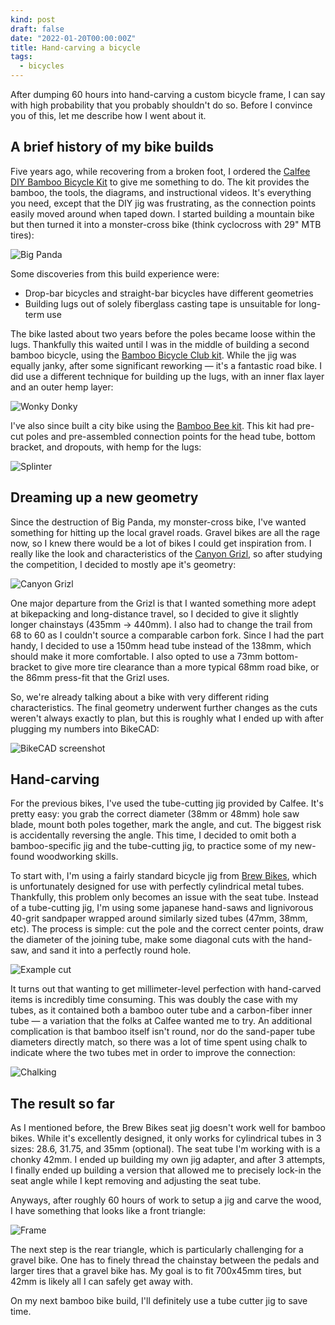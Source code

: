```yaml
---
kind: post
draft: false
date: "2022-01-20T00:00:00Z"
title: Hand-carving a bicycle
tags:
  - bicycles
---
```


After dumping 60 hours into hand-carving a custom bicycle frame, I can say with high probability that you probably shouldn't do so. Before I convince you of this, let me describe how I went about it.

## A brief history of my bike builds

Five years ago, while recovering from a broken foot, I ordered the [Calfee DIY Bamboo Bicycle Kit](https://calfeedesign.com/calfee-bamboo-diy-kit/) to give me something to do. The kit provides the bamboo, the tools, the diagrams, and instructional videos. It's everything you need, except that the DIY jig was frustrating, as the connection points easily moved around when taped down. I started building a mountain bike but then turned it into a monster-cross bike (think cyclocross with 29" MTB tires):

![Big Panda](bigpanda.jpg)

Some discoveries from this build experience were:

* Drop-bar bicycles and straight-bar bicycles have different geometries
* Building lugs out of solely fiberglass casting tape is unsuitable for long-term use

The bike lasted about two years before the poles became loose within the lugs. Thankfully this waited until I was in the middle of building a second bamboo bicycle, using the [Bamboo Bicycle Club kit](https://bamboobicycleclub.org/). While the jig was equally janky, after some significant reworking &mdash; it's a fantastic road bike. I did use a different technique for building up the lugs, with an inner flax layer and an outer hemp layer:

![Wonky Donky](wonkydonky.jpg)

I've also since built a city bike using the [Bamboo Bee kit](https://bamboobee.net/product/biy-bamboo-bike-frame-kit/). This kit had pre-cut poles and pre-assembled connection points for the head tube, bottom bracket, and dropouts, with hemp for the lugs:

![Splinter](splinter.jpg)

## Dreaming up a new geometry

Since the destruction of Big Panda, my monster-cross bike, I've wanted something for hitting up the local gravel roads. Gravel bikes are all the rage now, so I knew there would be a lot of bikes I could get inspiration from. I really like the look and characteristics of the [Canyon Grizl](https://www.canyon.com/en-us/gravel-bikes/bike-packing/grizl/), so after studying the competition, I decided to mostly ape it's geometry:

![Canyon Grizl](grizl.jpg)

One major departure from the Grizl is that I wanted something more adept at bikepacking and long-distance travel, so I decided to give it slightly longer chainstays (435mm -> 440mm). I also had to change the trail from 68 to 60 as I couldn't source a comparable carbon fork. Since I had the part handy, I decided to use a 150mm head tube instead of the 138mm, which should make it more comfortable. I also opted to use a 73mm bottom-bracket to give more tire clearance than a more typical 68mm road bike, or the 86mm press-fit that the Grizl uses. 

So, we're already talking about a bike with very different riding characteristics. The final geometry underwent further changes as the cuts weren't always exactly to plan, but this is roughly what I ended up with after plugging my numbers into BikeCAD:

![BikeCAD screenshot](bikecad.png)

## Hand-carving

For the previous bikes, I've used the tube-cutting jig provided by Calfee. It's pretty easy: you grab the correct diameter (38mm or 48mm) hole saw blade, mount both poles together, mark the angle, and cut. The biggest risk is accidentally reversing the angle. This time, I decided to omit both a bamboo-specific jig and the tube-cutting jig, to practice some of my new-found woodworking skills. 

To start with, I'm using a fairly standard bicycle jig from [Brew Bikes](https://www.brewracingframes.com/), which is unfortunately designed for use with perfectly cylindrical metal tubes. Thankfully, this problem only becomes an issue with the seat tube. Instead of a tube-cutting jig, I'm using some japanese hand-saws and lignivorous 40-grit sandpaper wrapped around similarly sized tubes (47mm, 38mm, etc). The process is simple: cut the pole and the correct center points, draw the diameter of the joining tube, make some diagonal cuts with the hand-saw, and sand it into a perfectly round hole.

![Example cut](cut.jpg)

It turns out that wanting to get millimeter-level perfection with hand-carved items is incredibly time consuming. This was doubly the case with my tubes, as it contained both a bamboo outer tube and a carbon-fiber inner tube &mdash; a variation that the folks at Calfee wanted me to try. An additional complication is that bamboo itself isn't round, nor do the sand-paper tube diameters directly match, so there was a lot of time spent using chalk to indicate where the two tubes met in order to improve the connection:

![Chalking](chalk.jpg)

## The result so far

As I mentioned before, the Brew Bikes seat jig doesn't work well for bamboo bikes. While it's excellently designed, it only works for cylindrical tubes in 3 sizes: 28.6, 31.75, and 35mm (optional). The seat tube I'm working with is a chonky 42mm. I ended up building my own jig adapter, and after 3 attempts, I finally ended up building a version that allowed me to precisely lock-in the seat angle while I kept removing and adjusting the seat tube.

Anyways, after roughly 60 hours of work to setup a jig and carve the wood, I have something that looks like a front triangle:

![Frame](frame.jpg)

The next step is the rear triangle, which is particularly challenging for a gravel bike. One has to finely thread the chainstay between the pedals and larger tires that a gravel bike has. My goal is to fit 700x45mm tires, but 42mm is likely all I can safely get away with.

On my next bamboo bike build, I'll definitely use a tube cutter jig to save time.
